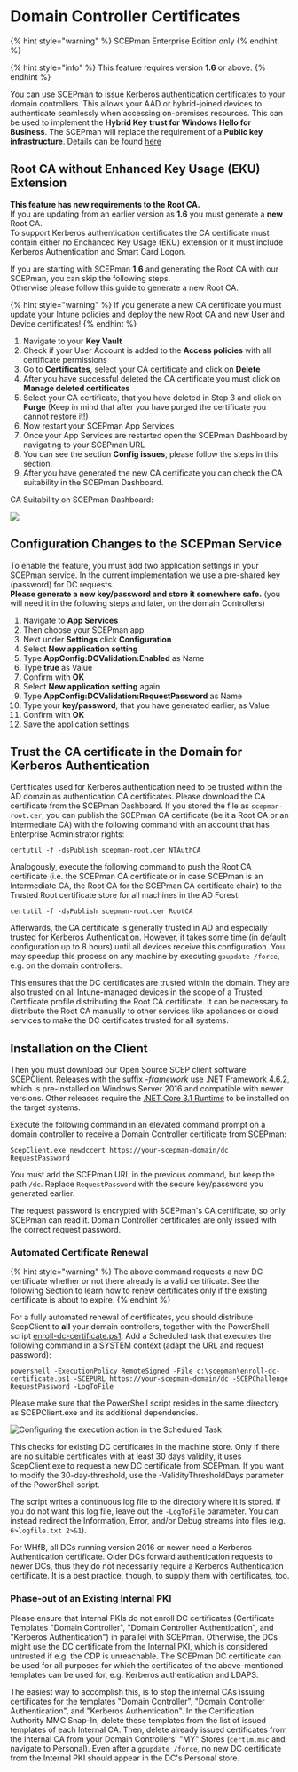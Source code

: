 # Domain Controller Certificates

{% hint style="warning" %}
SCEPman Enterprise Edition only
{% endhint %}

{% hint style="info" %}
This feature requires version **1.6** or above.
{% endhint %}

You can use SCEPman to issue Kerberos authentication certificates to your domain controllers. This allows your AAD or hybrid-joined devices to authenticate seamlessly when accessing on-premises resources. This can be used to implement the **Hybrid Key trust for Windows Hello for Business**. The SCEPman will replace the requirement of a **Public key infrastructure**. Details can be found [here](https://docs.microsoft.com/en-us/windows/security/identity-protection/hello-for-business/hello-hybrid-key-trust-prereqs)

## Root CA without Enhanced Key Usage (EKU) Extension

**This feature has new requirements to the Root CA.**\
If you are updating from an earlier version as **1.6** you must generate a **new** Root CA.\
To support Kerberos authentication certificates the CA certificate must contain either no Enchanced Key Usage (EKU) extension or it must include Kerberos Authentication and Smart Card Logon.

If you are starting with SCEPman **1.6** and generating the Root CA with our SCEPman, you can skip the following steps.\
Otherwise please follow this guide to generate a new Root CA.

{% hint style="warning" %}
If you generate a new CA certificate you must update your Intune policies and deploy the new Root CA and new User and Device certificates!
{% endhint %}

1. Navigate to your **Key Vault**
2. Check if your User Account is added to the **Access policies** with all certificate permissions
3. Go to **Certificates**, select your CA certificate and click on **Delete**
4. After you have successful deleted the CA certificate you must click on **Manage deleted certificates**
5. Select your CA certificate, that you have deleted in Step 3 and click on **Purge** (Keep in mind that after you have purged the certificate you cannot restore it!)
6. Now restart your SCEPman App Services
7. Once your App Services are restarted open the SCEPman Dashboard by navigating to your SCEPman URL
8. You can see the section **Config issues**, please follow the steps in this section.
9. After you have generated the new CA certificate you can check the CA suitability in the SCEPman Dashboard.

CA Suitability on SCEPman Dashboard:

![](<../.gitbook/assets/2022-05-27 11\_09\_46-Window.png>)

## Configuration Changes to the SCEPman Service

To enable the feature, you must add two application settings in your SCEPman service. In the current implementation we use a pre-shared key (password) for DC requests.\
**Please generate a new key/password and store it somewhere safe.** (you will need it in the following steps and later, on the domain Controllers)

1. Navigate to **App Services**
2. Then choose your SCEPman app
3. Next under **Settings** click **Configuration**
4. Select **New application setting**
5. Type **AppConfig:DCValidation:Enabled** as Name
6. Type **true** as Value
7. Confirm with **OK**
8. Select **New application setting** again
9. Type **AppConfig:DCValidation:RequestPassword** as Name
10. Type your **key/password**, that you have generated earlier, as Value
11. Confirm with **OK**
12. Save the application settings

## Trust the CA certificate in the Domain for Kerberos Authentication

Certificates used for Kerberos authentication need to be trusted within the AD domain as authentication CA certificates. Please download the CA certificate from the SCEPman Dashboard. If you stored the file as `scepman-root.cer`, you can publish the SCEPman CA certificate (be it a Root CA or an Intermediate CA) with the following command with an account that has Enterprise Administrator rights:

```
certutil -f -dsPublish scepman-root.cer NTAuthCA
```

Analogously, execute the following command to push the Root CA certificate (i.e. the SCEPman CA certificate or in case SCEPman is an Intermediate CA, the Root CA for the SCEPman CA certificate chain) to the Trusted Root certificate store for all machines in the AD Forest:

```
certutil -f -dsPublish scepman-root.cer RootCA
```

Afterwards, the CA certificate is generally trusted in AD and especially trusted for Kerberos Authentication. However, it takes some time (in default configuration up to 8 hours) until all devices receive this configuration. You may speedup this process on any machine by executing `gpupdate /force`, e.g. on the domain controllers.

This ensures that the DC certificates are trusted within the domain. They are also trusted on all Intune-managed devices in the scope of a Trusted Certificate profile distributing the Root CA certificate. It can be necessary to distribute the Root CA manually to other services like appliances or cloud services to make the DC certificates trusted for all systems.

## Installation on the Client

Then you must download our Open Source SCEP client software [SCEPClient](https://github.com/scepman/scepclient/releases/latest). Releases with the suffix _-framework_ use .NET Framework 4.6.2, which is pre-installed on Windows Server 2016 and compatible with newer versions. Other releases require the [.NET Core 3.1 Runtime](https://download.visualstudio.microsoft.com/download/pr/9845b4b0-fb52-48b6-83cf-4c431558c29b/41025de7a76639eeff102410e7015214/dotnet-runtime-3.1.10-win-x64.exe) to be installed on the target systems.

Execute the following command in an elevated command prompt on a domain controller to receive a Domain Controller certificate from SCEPman:

```
ScepClient.exe newdccert https://your-scepman-domain/dc RequestPassword
```

You must add the SCEPman URL in the previous command, but keep the path `/dc`. Replace `RequestPassword` with the secure key/password you generated earlier.

The request password is encrypted with SCEPman's CA certificate, so only SCEPman can read it. Domain Controller certificates are only issued with the correct request password.

### Automated Certificate Renewal

{% hint style="warning" %}
The above command requests a new DC certificate whether or not there already is a valid certificate. See the following Section to learn how to renew certificates only if the existing certificate is about to expire.
{% endhint %}

For a fully automated renewal of certificates, you should distribute ScepClient to **all** your domain controllers, together with the PowerShell script [enroll-dc-certificate.ps1](https://github.com/scepman/scepclient/blob/Core31/enroll-dc-certificate.ps1). Add a Scheduled task that executes the following command in a SYSTEM context (adapt the URL and request password):

```
powershell -ExecutionPolicy RemoteSigned -File c:\scepman\enroll-dc-certificate.ps1 -SCEPURL https://your-scepman-domain/dc -SCEPChallenge RequestPassword -LogToFile
```

Please make sure that the PowerShell script resides in the same directory as SCEPClient.exe and its additional dependencies.

![Configuring the execution action in the Scheduled Task](<../.gitbook/assets/image (17).png>)

This checks for existing DC certificates in the machine store. Only if there are no suitable certificates with at least 30 days validity, it uses ScepClient.exe to request a new DC certificate from SCEPman. If you want to modify the 30-day-threshold, use the -ValidityThresholdDays parameter of the PowerShell script.

The script writes a continuous log file to the directory where it is stored. If you do not want this log file, leave out the `-LogToFile` parameter. You can instead redirect the Information, Error, and/or Debug streams into files (e.g. `6>logfile.txt 2>&1`).

For WHfB, all DCs running version 2016 or newer need a Kerberos Authentication certificate. Older DCs forward authentication requests to newer DCs, thus they do not necessarily require a Kerberos Authentication certificate. It is a best practice, though, to supply them with certificates, too.

### Phase-out of an Existing Internal PKI

Please ensure that Internal PKIs do not enroll DC certificates (Certificate Templates "Domain Controller", "Domain Controller Authentication", and "Kerberos Authentication") in parallel with SCEPman. Otherwise, the DCs might use the DC certificate from the Internal PKI, which is considered untrusted if e.g. the CDP is unreachable. The SCEPman DC certificate can be used for all purposes for which the certificates of the above-mentioned templates can be used for, e.g. Kerberos authentication and LDAPS.

The easiest way to accomplish this, is to stop the internal CAs issuing certificates for the templates "Domain Controller", "Domain Controller Authentication", and "Kerberos Authentication". In the Certification Authority MMC Snap-In, delete these templates from the list of issued templates of each Internal CA. Then, delete already issued certificates from the Internal CA from your Domain Controllers' "MY" Stores (`certlm.msc` and navigate to Personal). Even after a `gpupdate /force`, no new DC certificate from the Internal PKI should appear in the DC's Personal store.
